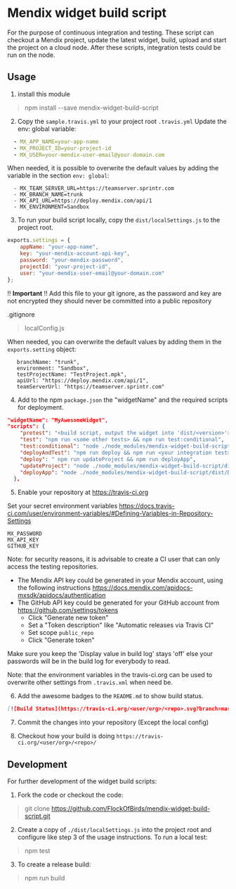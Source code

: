 # Mendix widget build script
For the purpose of continuous integration and testing.
These script can checkout a Mendix project, update the latest widget, build, upload and start the project on a cloud node.
After these scripts, integration tests could be run on the node.

## Usage
1) install this module
 > npm install --save mendix-widget-build-script

2) Copy the `sample.travis.yml` to your project root `.travis.yml`
Update the env: global variable:
``` yml
  - MX_APP_NAME=your-app-name
  - MX_PROJECT_ID=your-project-id
  - MX_USER=your-mendix-user-email@your-domain.com
```

When needed, it is possible to overwrite the default values by adding the variable in the section `env: global`:
```
  - MX_TEAM_SERVER_URL=https://teamserver.sprintr.com
  - MX_BRANCH_NAME=trunk
  - MX_API_URL=https://deploy.mendix.com/api/1
  - MX_ENVIRONMENT=Sandbox
```

3) To run your build script locally, copy the `dist/localSettings.js` to the project root.
``` js
exports.settings = {
    appName: "your-app-name",
    key: "your-mendix-account-api-key",
    password: "your-mendix-password",
    projectId: "your-project-id",
    user: "your-mendix-user-email@your-domain.com"
};
```
!! **Important** !! Add this file to your git ignore, as the password and key are not encrypted they should never be committed into a public repository

.gitignore
> localConfig.js

 When needed, you can overwrite the default values by adding them in the `exports.setting` object:
 ```
    branchName: "trunk",
    environment: "Sandbox",
    testProjectName: "TestProject.mpk",
    apiUrl: "https://deploy.mendix.com/api/1",
    teamServerUrl: "https://teamserver.sprintr.com"
 ```

4) Add to the npm `package.json` the "widgetName" and the required scripts for deployment.
``` json
"widgetName": "MyAwesomeWidget",
"scripts": {
    "pretest": "<build script, output the widget into 'dist/<version>'>",
    "test": "npm run <some other tests> && npm run test:conditional",
    "test:conditional": "node ./node_modules/mendix-widget-build-script/dist/CheckPullRequestFromFork.js && echo 'Skip tests on forked pull request' || npm run deployAndTest",
    "deployAndTest": "npm run deploy && npm run <your integration test>",
    "deploy": " npm run updateProject && npm run deployApp",
    "updateProject": "node ./node_modules/mendix-widget-build-script/dist/UpdateMxProject.js",
    "deployApp": "node ./node_modules/mendix-widget-build-script/dist/DeployMxApp.js"
  },
```

5) Enable your repository at https://travis-ci.org

Set your secret environment variables https://docs.travis-ci.com/user/environment-variables/#Defining-Variables-in-Repository-Settings
```
MX_PASSWORD
MX_API_KEY
GITHUB_KEY
```
Note: for security reasons, it is advisable to create a CI user that can only access the testing repositories.

- The Mendix API key could be generated in your Mendix account, using the following instructions
https://docs.mendix.com/apidocs-mxsdk/apidocs/authentication
- The GitHub API key could be generated for your GitHub account from https://github.com/settings/tokens
  - Click "Generate new token" 
  - Set a "Token description" like "Automatic releases via Travis CI"
  - Set scope `public_repo`
  - Click "Generate token"

Make sure you keep the 'Display value in build log' stays 'off' else your passwords will be in the build log for everybody to read.

Note: that the environment variables in the travis-ci.org can be used to overwrite other settings from `.travis.xml` when need be.

6) Add the awesome badges to the `README.md` to show build status.
``` md
[![Build Status](https://travis-ci.org/<user/org>/<repo>.svg?branch=master)](https://travis-ci.org/<user/org>/<repo>)
```

7) Commit the changes into your repository (Except the local config)

8) Checkout how your build is doing `https://travis-ci.org/<user/org>/<repo>/`

## Development

For further development of the widget build scripts:

1) Fork the code or checkout the code:

> git clone https://github.com/FlockOfBirds/mendix-widget-build-script.git

2) Create a copy of `./dist/localSettings.js` into the project root and configure like step 3 of the usage instructions. To run a local test:

> npm test

3) To create a release build:

> npm run build
